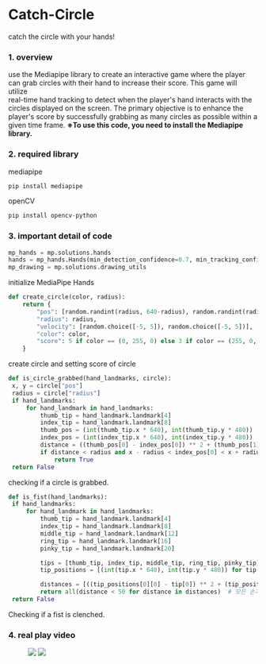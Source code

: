 # Catch-Circle
catch the circle with your hands!

### 1. overview
   use the Mediapipe library to create an interactive game where the player can grab circles with their hand to increase their score. This game will utilize   
   real-time hand tracking to detect when the player's hand interacts with the circles displayed on the screen. The primary objective is to enhance the player's score 
   by successfully grabbing as many circles as possible within a given time frame.   **※To use this code, you need to install the Mediapipe library.**

### 2. required library
   mediapipe
   ``` python
   pip install mediapipe
   ```
   
   openCV
   ``` python
   pip install opencv-python
   ```

### 3. important detail of code
   ``` python
   mp_hands = mp.solutions.hands
   hands = mp_hands.Hands(min_detection_confidence=0.7, min_tracking_confidence=0.7)
   mp_drawing = mp.solutions.drawing_utils
   ```
   initialize MediaPipe Hands

   ``` python
   def create_circle(color, radius):
       return {
           "pos": [random.randint(radius, 640-radius), random.randint(radius, 480-radius)],
           "radius": radius,
           "velocity": [random.choice([-5, 5]), random.choice([-5, 5])],
           "color": color,
           "score": 5 if color == (0, 255, 0) else 3 if color == (255, 0, 0) else -3
       }
   ```
   create circle and setting score of circle

   ``` python
   def is_circle_grabbed(hand_landmarks, circle):
    x, y = circle["pos"]
    radius = circle["radius"]
    if hand_landmarks:
        for hand_landmark in hand_landmarks:
            thumb_tip = hand_landmark.landmark[4]
            index_tip = hand_landmark.landmark[8]
            thumb_pos = (int(thumb_tip.x * 640), int(thumb_tip.y * 480))
            index_pos = (int(index_tip.x * 640), int(index_tip.y * 480))
            distance = ((thumb_pos[0] - index_pos[0]) ** 2 + (thumb_pos[1] - index_pos[1]) ** 2) ** 0.5
            if distance < radius and x - radius < index_pos[0] < x + radius and y - radius < index_pos[1] < y + radius:
                return True
    return False
   ```
   checking if a circle is grabbed.

   ``` python
def is_fist(hand_landmarks):
    if hand_landmarks:
        for hand_landmark in hand_landmarks:
            thumb_tip = hand_landmark.landmark[4]
            index_tip = hand_landmark.landmark[8]
            middle_tip = hand_landmark.landmark[12]
            ring_tip = hand_landmark.landmark[16]
            pinky_tip = hand_landmark.landmark[20]

            tips = [thumb_tip, index_tip, middle_tip, ring_tip, pinky_tip]
            tip_positions = [(int(tip.x * 640), int(tip.y * 480)) for tip in tips]

            distances = [((tip_positions[0][0] - tip[0]) ** 2 + (tip_positions[0][1] - tip[1]) ** 2) ** 0.5 for tip in tip_positions[1:]]
            return all(distance < 50 for distance in distances)  # 모든 손가락 끝이 서로 가까이 모여있는지 확인
    return False
   ```
   Checking if a fist is clenched.

### 4. real play video
<figure class="half">  <a href="link"><img src="https://github.com/b0v0d/Catch-Circle/assets/162780235/ee1a5c16-370d-4572-be8d-969adf97a20f"></a>  <a href="link"><img src="https://github.com/b0v0d/Catch-Circle/assets/162780235/5a7e3ba7-7304-48e8-bef0-749bb618a0f6"></a></figure>
